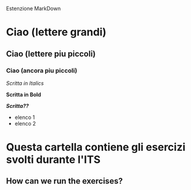 Estenzione MarkDown
# Ciao (lettere grandi)
## Ciao (lettere piu piccoli)
### Ciao (ancora piu piccoli)

*Scritta in Italics*

**Scritta in Bold**

***Scritta??***

* elenco 1
* elenco 2

# Questa cartella contiene gli esercizi svolti durante l'ITS 

## How can we run the exercises?


